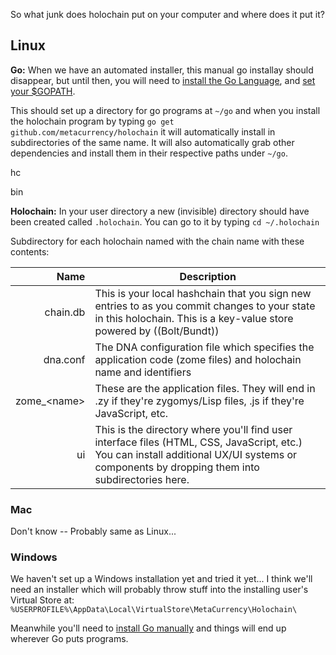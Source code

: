 
So what junk does holochain put on your computer and where does it put it?

## Linux
**Go:** When we have an automated installer, this manual go installay should disappear, but until then, you will need to [install the Go Language](http://golang.org/doc/install.html), and [set your $GOPATH]().

This should set up a directory for go programs at ```~/go``` and when you install the holochain program by typing ```go get github.com/metacurrency/holochain``` it will automatically install in subdirectories of the same name. It will also automatically grab other dependencies and install them in their respective paths under ```~/go```.

hc

bin

**Holochain:** In your user directory a new (invisible) directory should have been created called ```.holochain```. You can go to it by typing ```cd ~/.holochain```

 Subdirectory for each holochain named with the chain name with these contents:

 Name | Description
 ----:|-----------
 chain.db | This is your local hashchain that you sign new entries to as you commit changes to your state in this holochain. This is a key-value store powered by ((Bolt/Bundt)) 
dna.conf | The DNA configuration file which specifies the application code (zome files) and holochain name and identifiers 
zome_\<name> | These are the application files. They will end in .zy if they're zygomys/Lisp files, .js if they're JavaScript, etc. 
ui  | This is the directory where you'll find user interface files (HTML, CSS, JavaScript, etc.) You can install additional UX/UI systems or components by dropping them into subdirectories here. 

### Mac
Don't know -- Probably same as Linux...

### Windows
We haven't set up a Windows installation yet and tried it yet... I think we'll need an installer which will probably throw stuff into the installing user's Virtual Store at:
```%USERPROFILE%\AppData\Local\VirtualStore\MetaCurrency\Holochain\```

Meanwhile you'll need to [install Go manually](http://golang.org/doc/install.html) and things will end up wherever Go puts programs.
